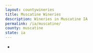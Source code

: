 ```yaml
---
layout: countywineries
title: Muscatine Wineries
description: Wineries in Muscatine IA
permalink: /ia/muscatine/
county: muscatine
state: ia
---
```

-
